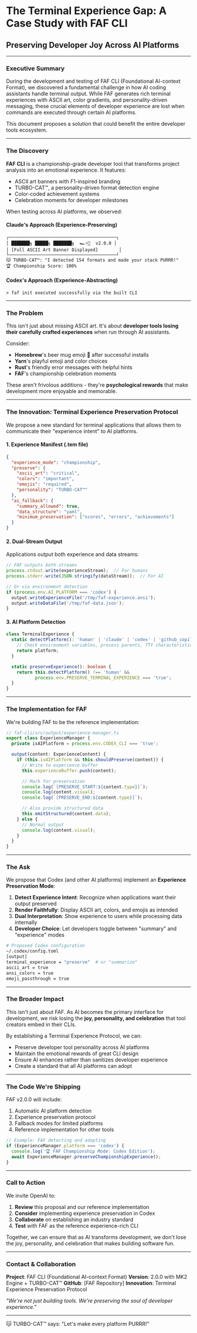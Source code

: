 # The Terminal Experience Gap: A Case Study with FAF CLI
## Preserving Developer Joy Across AI Platforms

---

### Executive Summary

During the development and testing of FAF CLI (Foundational AI-context Format), we discovered a fundamental challenge in how AI coding assistants handle terminal output. While FAF generates rich terminal experiences with ASCII art, color gradients, and personality-driven messaging, these crucial elements of developer experience are lost when commands are executed through certain AI platforms.

This document proposes a solution that could benefit the entire developer tools ecosystem.

---

### The Discovery

**FAF CLI** is a championship-grade developer tool that transforms project analysis into an emotional experience. It features:
- ASCII art banners with F1-inspired branding
- TURBO-CAT™, a personality-driven format detection engine
- Color-coded achievement systems
- Celebration moments for developer milestones

When testing across AI platforms, we observed:

#### Claude's Approach (Experience-Preserving)
```
┌─────────────────────────────────────────┐
│ ███████╗ █████╗ ███████╗  🏎️⚡️🏁  v2.0.0 │
│ [Full ASCII Art Banner Displayed]        │
└─────────────────────────────────────────┘
😽 TURBO-CAT™: "I detected 154 formats and made your stack PURRR!"
🏆 Championship Score: 100%
```

#### Codex's Approach (Experience-Abstracting)
```
> faf init executed successfully via the built CLI
```

---

### The Problem

This isn't just about missing ASCII art. It's about **developer tools losing their carefully crafted experiences** when run through AI assistants.

Consider:
- **Homebrew**'s beer mug emoji 🍺 after successful installs
- **Yarn**'s playful emoji and color choices
- **Rust**'s friendly error messages with helpful hints
- **FAF**'s championship celebration moments

These aren't frivolous additions - they're **psychological rewards** that make development more enjoyable and memorable.

---

### The Innovation: Terminal Experience Preservation Protocol

We propose a new standard for terminal applications that allows them to communicate their "experience intent" to AI platforms.

#### 1. Experience Manifest (.tem file)
```json
{
  "experience_mode": "championship",
  "preserve": {
    "ascii_art": "critical",
    "colors": "important",
    "emojis": "required",
    "personality": "TURBO-CAT™"
  },
  "ai_fallback": {
    "summary_allowed": true,
    "data_structure": "yaml",
    "minimum_preservation": ["scores", "errors", "achievements"]
  }
}
```

#### 2. Dual-Stream Output
Applications output both experience and data streams:

```typescript
// FAF outputs both streams
process.stdout.write(experienceStream);  // For humans
process.stderr.write(JSON.stringify(dataStream));  // For AI

// Or via environment detection
if (process.env.AI_PLATFORM === 'codex') {
  output.writeExperienceFile('/tmp/faf-experience.ansi');
  output.writeDataFile('/tmp/faf-data.json');
}
```

#### 3. AI Platform Detection
```typescript
class TerminalExperience {
  static detectPlatform(): 'human' | 'claude' | 'codex' | 'github_copilot' {
    // Check environment variables, process parents, TTY characteristics
    return platform;
  }

  static preserveExperience(): boolean {
    return this.detectPlatform() !== 'human' &&
           process.env.PRESERVE_TERMINAL_EXPERIENCE === 'true';
  }
}
```

---

### The Implementation for FAF

We're building FAF to be the reference implementation:

```typescript
// faf-cli/src/output/experience-manager.ts
export class ExperienceManager {
  private isAIPlatform = process.env.CODEX_CLI === 'true';

  output(content: ExperienceContent) {
    if (this.isAIPlatform && this.shouldPreserve(content)) {
      // Write to experience buffer
      this.experienceBuffer.push(content);

      // Mark for preservation
      console.log(`[PRESERVE_START:${content.type}]`);
      console.log(content.visual);
      console.log(`[PRESERVE_END:${content.type}]`);

      // Also provide structured data
      this.emitStructured(content.data);
    } else {
      // Normal output
      console.log(content.visual);
    }
  }
}
```

---

### The Ask

We propose that Codex (and other AI platforms) implement an **Experience Preservation Mode**:

1. **Detect Experience Intent**: Recognize when applications want their output preserved
2. **Render Faithfully**: Display ASCII art, colors, and emojis as intended
3. **Dual Interpretation**: Show experience to users while processing data internally
4. **Developer Choice**: Let developers toggle between "summary" and "experience" modes

```bash
# Proposed Codex configuration
~/.codex/config.toml
[output]
terminal_experience = "preserve"  # or "summarize"
ascii_art = true
ansi_colors = true
emoji_passthrough = true
```

---

### The Broader Impact

This isn't just about FAF. As AI becomes the primary interface for development, we risk losing the **joy, personality, and celebration** that tool creators embed in their CLIs.

By establishing a Terminal Experience Protocol, we can:
- Preserve developer tool personality across AI platforms
- Maintain the emotional rewards of great CLI design
- Ensure AI enhances rather than sanitizes developer experience
- Create a standard that all AI platforms can adopt

---

### The Code We're Shipping

FAF v2.0.0 will include:
1. Automatic AI platform detection
2. Experience preservation protocol
3. Fallback modes for limited platforms
4. Reference implementation for other tools

```typescript
// Example: FAF detecting and adapting
if (ExperienceManager.platform === 'codex') {
  console.log('🏆 FAF Championship Mode: Codex Edition');
  await ExperienceManager.preserveChampionshipExperience();
}
```

---

### Call to Action

We invite OpenAI to:
1. **Review** this proposal and our reference implementation
2. **Consider** implementing experience preservation in Codex
3. **Collaborate** on establishing an industry standard
4. **Test** with FAF as the reference experience-rich CLI

Together, we can ensure that as AI transforms development, we don't lose the joy, personality, and celebration that makes building software fun.

---

### Contact & Collaboration

**Project**: FAF CLI (Foundational AI-context Format)
**Version**: 2.0.0 with MK2 Engine + TURBO-CAT™
**GitHub**: [FAF Repository]
**Innovation**: Terminal Experience Preservation Protocol

*"We're not just building tools. We're preserving the soul of developer experience."*

---

😽 TURBO-CAT™ says: "Let's make every platform PURRR!"